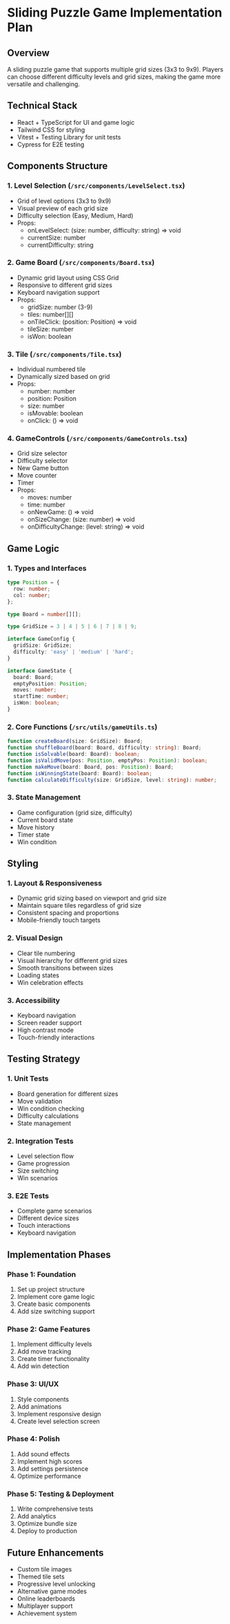 # Sliding Puzzle Game Implementation Plan

## Overview
A sliding puzzle game that supports multiple grid sizes (3x3 to 9x9). Players can choose different difficulty levels and grid sizes, making the game more versatile and challenging.

## Technical Stack
- React + TypeScript for UI and game logic
- Tailwind CSS for styling
- Vitest + Testing Library for unit tests
- Cypress for E2E testing

## Components Structure

### 1. Level Selection (`/src/components/LevelSelect.tsx`)
- Grid of level options (3x3 to 9x9)
- Visual preview of each grid size
- Difficulty selection (Easy, Medium, Hard)
- Props:
  - onLevelSelect: (size: number, difficulty: string) => void
  - currentSize: number
  - currentDifficulty: string

### 2. Game Board (`/src/components/Board.tsx`)
- Dynamic grid layout using CSS Grid
- Responsive to different grid sizes
- Keyboard navigation support
- Props:
  - gridSize: number (3-9)
  - tiles: number[][]
  - onTileClick: (position: Position) => void
  - tileSize: number
  - isWon: boolean

### 3. Tile (`/src/components/Tile.tsx`)
- Individual numbered tile
- Dynamically sized based on grid
- Props:
  - number: number
  - position: Position
  - size: number
  - isMovable: boolean
  - onClick: () => void

### 4. GameControls (`/src/components/GameControls.tsx`)
- Grid size selector
- Difficulty selector
- New Game button
- Move counter
- Timer
- Props:
  - moves: number
  - time: number
  - onNewGame: () => void
  - onSizeChange: (size: number) => void
  - onDifficultyChange: (level: string) => void

## Game Logic

### 1. Types and Interfaces
```typescript
type Position = {
  row: number;
  col: number;
};

type Board = number[][];

type GridSize = 3 | 4 | 5 | 6 | 7 | 8 | 9;

interface GameConfig {
  gridSize: GridSize;
  difficulty: 'easy' | 'medium' | 'hard';
}

interface GameState {
  board: Board;
  emptyPosition: Position;
  moves: number;
  startTime: number;
  isWon: boolean;
}
```

### 2. Core Functions (`/src/utils/gameUtils.ts`)
```typescript
function createBoard(size: GridSize): Board;
function shuffleBoard(board: Board, difficulty: string): Board;
function isSolvable(board: Board): boolean;
function isValidMove(pos: Position, emptyPos: Position): boolean;
function makeMove(board: Board, pos: Position): Board;
function isWinningState(board: Board): boolean;
function calculateDifficulty(size: GridSize, level: string): number;
```

### 3. State Management
- Game configuration (grid size, difficulty)
- Current board state
- Move history
- Timer state
- Win condition

## Styling

### 1. Layout & Responsiveness
- Dynamic grid sizing based on viewport and grid size
- Maintain square tiles regardless of grid size
- Consistent spacing and proportions
- Mobile-friendly touch targets

### 2. Visual Design
- Clear tile numbering
- Visual hierarchy for different grid sizes
- Smooth transitions between sizes
- Loading states
- Win celebration effects

### 3. Accessibility
- Keyboard navigation
- Screen reader support
- High contrast mode
- Touch-friendly interactions

## Testing Strategy

### 1. Unit Tests
- Board generation for different sizes
- Move validation
- Win condition checking
- Difficulty calculations
- State management

### 2. Integration Tests
- Level selection flow
- Game progression
- Size switching
- Win scenarios

### 3. E2E Tests
- Complete game scenarios
- Different device sizes
- Touch interactions
- Keyboard navigation

## Implementation Phases

### Phase 1: Foundation
1. Set up project structure
2. Implement core game logic
3. Create basic components
4. Add size switching support

### Phase 2: Game Features
1. Implement difficulty levels
2. Add move tracking
3. Create timer functionality
4. Add win detection

### Phase 3: UI/UX
1. Style components
2. Add animations
3. Implement responsive design
4. Create level selection screen

### Phase 4: Polish
1. Add sound effects
2. Implement high scores
3. Add settings persistence
4. Optimize performance

### Phase 5: Testing & Deployment
1. Write comprehensive tests
2. Add analytics
3. Optimize bundle size
4. Deploy to production

## Future Enhancements
- Custom tile images
- Themed tile sets
- Progressive level unlocking
- Alternative game modes
- Online leaderboards
- Multiplayer support
- Achievement system